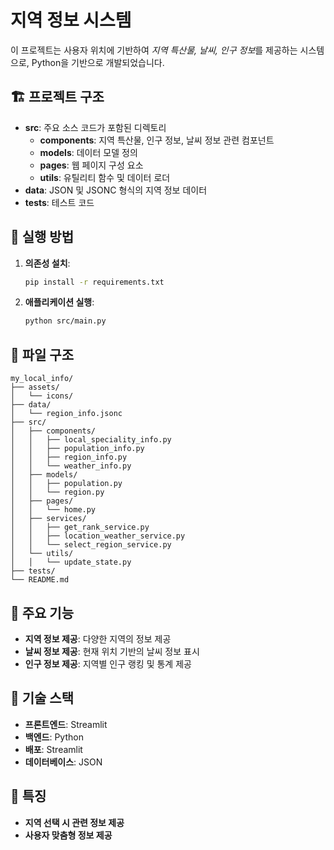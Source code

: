 # 지역 정보 시스템

이 프로젝트는 사용자 위치에 기반하여 *지역 특산물, 날씨, 인구 정보*를 제공하는 시스템으로, Python을 기반으로 개발되었습니다.

## 🏗️ 프로젝트 구조

- **src**: 주요 소스 코드가 포함된 디렉토리
  - **components**: 지역 특산물, 인구 정보, 날씨 정보 관련 컴포넌트
  - **models**: 데이터 모델 정의
  - **pages**: 웹 페이지 구성 요소
  - **utils**: 유틸리티 함수 및 데이터 로더
- **data**: JSON 및 JSONC 형식의 지역 정보 데이터
- **tests**: 테스트 코드

## 🚀 실행 방법

1. **의존성 설치**:
   ```bash
   pip install -r requirements.txt
   ```

2. **애플리케이션 실행**:
   ```bash
   python src/main.py
   ```

## 📁 파일 구조

```
my_local_info/
├── assets/
│   └── icons/
├── data/
│   └── region_info.jsonc
├── src/
│   ├── components/
│   │   ├── local_speciality_info.py
│   │   ├── population_info.py
│   │   ├── region_info.py
│   │   └── weather_info.py
│   ├── models/
│   │   ├── population.py
│   │   └── region.py
│   ├── pages/
│   │   └── home.py
│   ├── services/
│   │   ├── get_rank_service.py
│   │   ├── location_weather_service.py
│   │   └── select_region_service.py
│   └── utils/
│   │   └── update_state.py
├── tests/
└── README.md
```

## 🎨 주요 기능
- **지역 정보 제공**: 다양한 지역의 정보 제공
- **날씨 정보 제공**: 현재 위치 기반의 날씨 정보 표시
- **인구 정보 제공**: 지역별 인구 랭킹 및 통계 제공

## 🔧 기술 스택
- **프론트엔드**: Streamlit
- **백엔드**: Python
- **배포**: Streamlit
- **데이터베이스**: JSON

## 🌟 특징
- **지역 선택 시 관련 정보 제공**
- **사용자 맞춤형 정보 제공**
